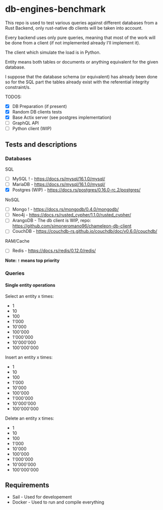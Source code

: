# db-engines-benchmark

This repo is used to test various queries against different databases from a Rust Backend, only rust-native db clients will be taken into account.

Every backend uses only pure queries, meaning that most of the work will be done from a client (if not implemented already I'll implement it).

The client which simulate the load is in Python.

Entity means both tables or documents or anything equivalent for the given database.

I suppose that the database schema (or equivalent) has already been done so for the SQL part the tables already exist with the referential integrity constraint/s.

TODOS:

- [x] DB Preparation (if present)
- [x] Random DB clients tests
- [x] Base Actix server (see postgres implementation)
- [ ] GraphQL API
- [ ] Python client (WIP)

## Tests and descriptions

### Databases

SQL

- [ ] MySQL ! - https://docs.rs/mysql/16.1.0/mysql/
- [ ] MariaDB - https://docs.rs/mysql/16.1.0/mysql/
- [x] Postgres (WIP) - https://docs.rs/postgres/0.16.0-rc.2/postgres/

NoSQL

- [ ] Mongo ! - https://docs.rs/mongodb/0.4.0/mongodb/
- [ ] Neo4j - https://docs.rs/rusted_cypher/1.1.0/rusted_cypher/
- [ ] ArangoDB - The db client is WIP, repo: https://github.com/simoneromano96/chameleon-db-client
- [ ] CouchDB - https://couchdb-rs.github.io/couchdb/doc/v0.6.0/couchdb/

RAM/Cache

- [ ] Redis - https://docs.rs/redis/0.12.0/redis/

**Note: `!` means top priority**

### Queries

#### Single entity operations

Select an entity x times:

- 1
- 10
- 100
- 1'000
- 10'000
- 100'000
- 1'000'000
- 10'000'000
- 100'000'000

Insert an entity x times:

- 1
- 10
- 100
- 1'000
- 10'000
- 100'000
- 1'000'000
- 10'000'000
- 100'000'000

Delete an entity x times:

- 1
- 10
- 100
- 1'000
- 10'000
- 100'000
- 1'000'000
- 10'000'000
- 100'000'000

## Requirements

- Sail - Used for developement
- Docker - Used to run and compile everything
